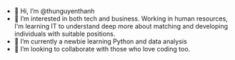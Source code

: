- 👋 Hi, I’m @thunguyenthanh
- 👀 I’m interested in both tech and business. Working in human resources, I'm learning IT to understand deep more about matching and developing individuals with suitable positions.
- 🌱 I’m currently a newbie learning Python and data analysis
- 💞️ I’m looking to collaborate with those who love coding too.

<!---
thunguyenthanh/thunguyenthanh is a ✨ special ✨ repository because its `README.md` (this file) appears on your GitHub profile.
You can click the Preview link to take a look at your changes.
--->
